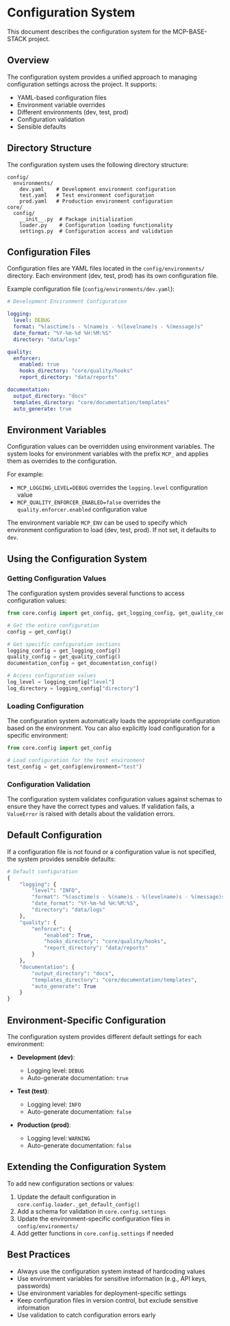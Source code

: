 # Configuration System

This document describes the configuration system for the MCP-BASE-STACK project.

## Overview

The configuration system provides a unified approach to managing configuration settings across the project. It supports:

- YAML-based configuration files
- Environment variable overrides
- Different environments (dev, test, prod)
- Configuration validation
- Sensible defaults

## Directory Structure

The configuration system uses the following directory structure:

```
config/
  environments/
    dev.yaml    # Development environment configuration
    test.yaml   # Test environment configuration
    prod.yaml   # Production environment configuration
core/
  config/
    __init__.py  # Package initialization
    loader.py    # Configuration loading functionality
    settings.py  # Configuration access and validation
```

## Configuration Files

Configuration files are YAML files located in the `config/environments/` directory. Each environment (dev, test, prod) has its own configuration file.

Example configuration file (`config/environments/dev.yaml`):

```yaml
# Development Environment Configuration

logging:
  level: DEBUG
  format: "%(asctime)s - %(name)s - %(levelname)s - %(message)s"
  date_format: "%Y-%m-%d %H:%M:%S"
  directory: "data/logs"

quality:
  enforcer:
    enabled: true
    hooks_directory: "core/quality/hooks"
    report_directory: "data/reports"

documentation:
  output_directory: "docs"
  templates_directory: "core/documentation/templates"
  auto_generate: true
```

## Environment Variables

Configuration values can be overridden using environment variables. The system looks for environment variables with the prefix `MCP_` and applies them as overrides to the configuration.

For example:
- `MCP_LOGGING_LEVEL=DEBUG` overrides the `logging.level` configuration value
- `MCP_QUALITY_ENFORCER_ENABLED=false` overrides the `quality.enforcer.enabled` configuration value

The environment variable `MCP_ENV` can be used to specify which environment configuration to load (dev, test, prod). If not set, it defaults to `dev`.

## Using the Configuration System

### Getting Configuration Values

The configuration system provides several functions to access configuration values:

```python
from core.config import get_config, get_logging_config, get_quality_config, get_documentation_config

# Get the entire configuration
config = get_config()

# Get specific configuration sections
logging_config = get_logging_config()
quality_config = get_quality_config()
documentation_config = get_documentation_config()

# Access configuration values
log_level = logging_config["level"]
log_directory = logging_config["directory"]
```

### Loading Configuration

The configuration system automatically loads the appropriate configuration based on the environment. You can also explicitly load configuration for a specific environment:

```python
from core.config import get_config

# Load configuration for the test environment
test_config = get_config(environment="test")
```

### Configuration Validation

The configuration system validates configuration values against schemas to ensure they have the correct types and values. If validation fails, a `ValueError` is raised with details about the validation errors.

## Default Configuration

If a configuration file is not found or a configuration value is not specified, the system provides sensible defaults:

```python
# Default configuration
{
    "logging": {
        "level": "INFO",
        "format": "%(asctime)s - %(name)s - %(levelname)s - %(message)s",
        "date_format": "%Y-%m-%d %H:%M:%S",
        "directory": "data/logs"
    },
    "quality": {
        "enforcer": {
            "enabled": True,
            "hooks_directory": "core/quality/hooks",
            "report_directory": "data/reports"
        }
    },
    "documentation": {
        "output_directory": "docs",
        "templates_directory": "core/documentation/templates",
        "auto_generate": True
    }
}
```

## Environment-Specific Configuration

The configuration system provides different default settings for each environment:

- **Development (dev)**:
  - Logging level: `DEBUG`
  - Auto-generate documentation: `true`

- **Test (test)**:
  - Logging level: `INFO`
  - Auto-generate documentation: `false`

- **Production (prod)**:
  - Logging level: `WARNING`
  - Auto-generate documentation: `false`

## Extending the Configuration System

To add new configuration sections or values:

1. Update the default configuration in `core.config.loader._get_default_config()`
2. Add a schema for validation in `core.config.settings`
3. Update the environment-specific configuration files in `config/environments/`
4. Add getter functions in `core.config.settings` if needed

## Best Practices

- Always use the configuration system instead of hardcoding values
- Use environment variables for sensitive information (e.g., API keys, passwords)
- Use environment variables for deployment-specific settings
- Keep configuration files in version control, but exclude sensitive information
- Use validation to catch configuration errors early